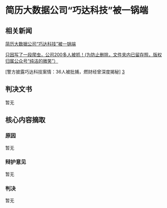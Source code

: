 # 简历大数据公司“巧达科技”被一锅端

## 相关新闻

[简历大数据公司“巧达科技”被一锅端][1]

[只因写了一段爬虫，公司200多人被抓！(为防止删除，文件夹内已留存照，版权归属公众号“纯洁的微笑”）][2] 

[警方披露巧达科技案情：36人被批捕，燃财经曾深度揭秘] [3]

## 判决文书
暂无

## 核心内容摘取

### 原因

暂无


### 辩护意见

暂无

### 判决

暂无


  [1]: https://baijiahao.baidu.com/s?id=1628902817173523756&wfr=spider&for=pc
  [2]: https://mp.weixin.qq.com/s/bvSnLrgqaW57vISHEajqqQ
  [3]: https://m.sohu.com/a/316161149_100165449
